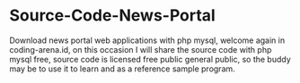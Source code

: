 # Source-Code-News-Portal
Download news portal web applications with php mysql, welcome again in coding-arena.id, on this occasion I will share the source code with php mysql free, source code is licensed free public general public, so the buddy may be to use it to learn and as a reference sample program.
